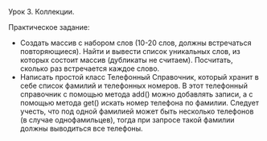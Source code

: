 Урок 3. Коллекции.

Практическое задание:

* Создать массив с набором слов (10-20 слов, должны встречаться повторяющиеся). Найти и
  вывести список уникальных слов, из которых состоит массив (дубликаты не считаем).
  Посчитать, сколько раз встречается каждое слово.
* Написать простой класс Телефонный Справочник, который хранит в себе список фамилий и
  телефонных номеров. В этот телефонный справочник с помощью метода add() можно
  добавлять записи, а с помощью метода get() искать номер телефона по фамилии. Следует
  учесть, что под одной фамилией может быть несколько телефонов (в случае однофамильцев),
  тогда при запросе такой фамилии должны выводиться все телефоны. 